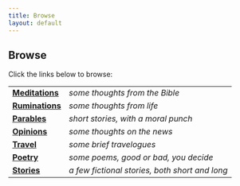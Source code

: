 ```yaml
---
title: Browse
layout: default
---
```


## Browse

Click the links below to browse:

|      |                                |
|:------------------|-----------------------|
| [**Meditations**](/Meditations/index) | *some thoughts from the Bible* |
| [**Ruminations**](/Ruminations/index) | *some thoughts from life* |
| [**Parables**](/Parables/index) | *short stories, with a moral punch* |
| [**Opinions**](/Opinions/index) | *some thoughts on the news* |
| [**Travel**](/Travel/index) | *some brief travelogues* |
| [**Poetry**](/Poetry/index) | *some poems, good or bad, you decide* |
| [**Stories**](/Stories/index) | *a few fictional stories, both short and long* |


